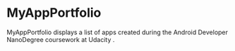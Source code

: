 # MyAppPortfolio
MyAppPortfolio displays a list of apps created during the Android Developer NanoDegree coursework at Udacity .
